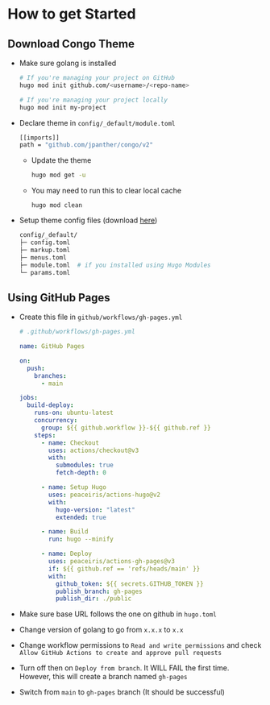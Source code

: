 # How to get Started

## Download Congo Theme

- Make sure golang is installed

  ```bash
  # If you're managing your project on GitHub
  hugo mod init github.com/<username>/<repo-name>

  # If you're managing your project locally
  hugo mod init my-project
  ```

- Declare theme in `config/_default/module.toml`

  ```bash
  [[imports]]
  path = "github.com/jpanther/congo/v2"
  ```

  - Update the theme

    ```bash
    hugo mod get -u
    ```
  
  - You may need to run this to clear local cache

    ```
    hugo mod clean
    ```

- Setup theme config files (download [here](https://minhaskamal.github.io/DownGit/#/home?url=https://github.com/jpanther/congo/tree/stable/config/_default))

  ```bash
  config/_default/
  ├─ config.toml
  ├─ markup.toml
  ├─ menus.toml
  ├─ module.toml  # if you installed using Hugo Modules
  └─ params.toml
  ```

## Using GitHub Pages

- Create this file in `github/workflows/gh-pages.yml`

  ```yml
  # .github/workflows/gh-pages.yml

  name: GitHub Pages

  on:
    push:
      branches:
        - main

  jobs:
    build-deploy:
      runs-on: ubuntu-latest
      concurrency:
        group: ${{ github.workflow }}-${{ github.ref }}
      steps:
        - name: Checkout
          uses: actions/checkout@v3
          with:
            submodules: true
            fetch-depth: 0

        - name: Setup Hugo
          uses: peaceiris/actions-hugo@v2
          with:
            hugo-version: "latest"
            extended: true

        - name: Build
          run: hugo --minify

        - name: Deploy
          uses: peaceiris/actions-gh-pages@v3
          if: ${{ github.ref == 'refs/heads/main' }}
          with:
            github_token: ${{ secrets.GITHUB_TOKEN }}
            publish_branch: gh-pages
            publish_dir: ./public
  ```

- Make sure base URL follows the one on github in `hugo.toml`

- Change version of golang to go from `x.x.x` to `x.x`

- Change workflow permissions to `Read and write permissions` and check `Allow GitHub Actions to create and approve pull requests`

- Turn off then on `Deploy from branch`. It WILL FAIL the first time. However, this will create a branch named `gh-pages`

- Switch from `main` to `gh-pages` branch (It should be successful)
